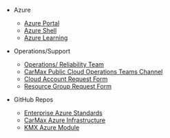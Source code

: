 * Azure
  * [Azure Portal](https://portal.azure.com/)
  * [Azure Shell](https://shell.azure.com/)
  * [Azure Learning](https://docs.microsoft.com/en-us/learn/azure/)

* Operations/Support
  * [Operations/ Reliability Team](Other/azopscontactinfo.md)
  * [CarMax Public Cloud Operations Teams Channel](https://teams.microsoft.com/l/team/19%3a0c97e9ee2d004965b03ee99dad41bec7%40thread.skype/conversations?groupId=c0d54b5c-2982-4cf3-8ec3-fbee3c800775&tenantId=ed38c4bc-a204-4511-8009-34c0612c882a)
  * [Cloud Account Request Form](https://hcsportal.carmax.com/)
  * [Resource Group Request Form](https://hcsportal.carmax.com/)

* GitHub Repos
  * [Enterprise Azure Standards](https://github.carmax.com/CarMax/enterprise-azure-standards)
  * [CarMax Azure Infrastructure](https://github.carmax.com/CarMax/es-azure-infrastructure)
  * [KMX Azure Module](https://github.carmax.com/CarMax/es-kmx-azure-module)
